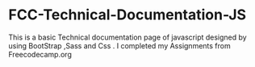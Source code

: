 # FCC-Technical-Documentation-JS
This is a basic Technical documentation page of javascript  designed by using BootStrap ,Sass and Css . I completed my Assignments from Freecodecamp.org
